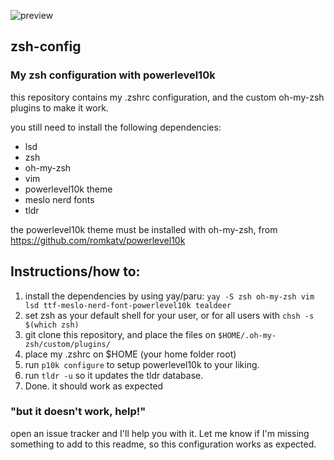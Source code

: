 ![preview](https://github.com/user-attachments/assets/a054d1d4-644d-43d2-84d0-6c5363f088f8)



## zsh-config
### My zsh configuration with powerlevel10k

this repository contains my .zshrc configuration, and the custom oh-my-zsh plugins to make it work. 

you still need to install the following dependencies:
- lsd
- zsh
- oh-my-zsh
- vim
- powerlevel10k theme
- meslo nerd fonts
- tldr

the powerlevel10k theme must be installed with oh-my-zsh, from https://github.com/romkatv/powerlevel10k

## Instructions/how to:
1. install the dependencies by using yay/paru: `yay -S zsh oh-my-zsh vim lsd ttf-meslo-nerd-font-powerlevel10k tealdeer`
2. set zsh as your default shell for your user, or for all users with `chsh -s $(which zsh)`
3. git clone this repository, and place the files on `$HOME/.oh-my-zsh/custom/plugins/`
4. place my .zshrc on $HOME (your home folder root)
5. run `p10k configure` to setup powerlevel10k to your liking.
6. run `tldr -u` so it updates the tldr database.
7. Done. it should work as expected


### "but it doesn't work, help!"
open an issue tracker and I'll help you with it.
Let me know if I'm missing something to add to this readme, so this configuration works as expected.
